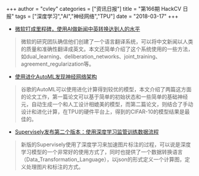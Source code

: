 +++
author = "cvley"
categories = ["资讯日报"]
title = "第166期 HackCV 日报"
tags = ["深度学习","AI","神经网络","TPU"]
date = "2018-03-17"
+++

- [微软打成里程碑，使用AI做新闻中英转换达到人的水平](https://blogs.microsoft.com/ai/machine-translation-news-test-set-human-parity/?from=hackcv&hmsr=hackcv.com&utm_medium=hackcv.com&utm_source=hackcv.com)

> 微软的研究团队确信他们创建了一个语言翻译系统，可以将中文新闻以人类的质量和准确性翻译成英文。本文还简单介绍了这个系统使用的一些方法，如dual_learning、deliberation_networks、joint_training、agreement_regularization等。

- [使用进化AutoML发现神经网络架构](https://research.googleblog.com/2018/03/using-evolutionary-automl-to-discover.html?from=hackcv&hmsr=hackcv.com&utm_medium=hackcv.com&utm_source=hackcv.com)

> 谷歌的AutoML可以使用进化计算得到较优的模型，本文介绍了两篇这方面的论文工作，第一篇论文可以基于简单的初始状态和一些简单的基础神经元，自动生成一个和人工设计相媲美的模型，而第二篇论文，则结合了手动设计和进化计算，在TPU的硬件平台上，得到的CIFAR-10的模型结果是最佳的。

- [Supervisely发布第二个版本：使用深度学习监管训练数据流程](https://hackernoon.com/supervisely-v2-0-supercharge-your-training-data-pipeline-with-deep-learning-ab95bed3a57f?from=hackcv&hmsr=hackcv.com&utm_medium=hackcv.com&utm_source=hackcv.com)

> 新版的Supervisely使用了深度学习来加速图片标注的过程，可以说是深度学习模型的一个非常好的使用方式了，同时也提供了一个数据转换语言（Data_Transformation_Language），以json的形式定义一个计算图，定义处理图片和标注的方式。

